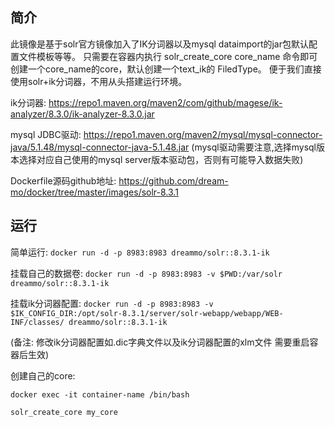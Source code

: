 ## 简介

   此镜像是基于solr官方镜像加入了IK分词器以及mysql dataimport的jar包默认配置文件模板等等。
只需要在容器内执行  solr_create_core  core_name  命令即可创建一个core_name的core，默认创建一个text_ik的
FiledType。 便于我们直接使用solr+ik分词器，不用从头搭建运行环境。
   
   ik分词器:   https://repo1.maven.org/maven2/com/github/magese/ik-analyzer/8.3.0/ik-analyzer-8.3.0.jar
   
   mysql JDBC驱动:  https://repo1.maven.org/maven2/mysql/mysql-connector-java/5.1.48/mysql-connector-java-5.1.48.jar
   (mysql驱动需要注意,选择mysql版本选择对应自己使用的mysql server版本驱动包，否则有可能导入数据失败)

  Dockerfile源码github地址:  https://github.com/dream-mo/docker/tree/master/images/solr-8.3.1
   
   
## 运行

 简单运行:  ``` docker run -d -p 8983:8983 dreammo/solr::8.3.1-ik ```
 
 挂载自己的数据卷: ```docker run -d -p 8983:8983 -v $PWD:/var/solr dreammo/solr::8.3.1-ik```
 
 挂载ik分词器配置: ```docker run -d -p 8983:8983 -v $IK_CONFIG_DIR:/opt/solr-8.3.1/server/solr-webapp/webapp/WEB-INF/classes/ dreammo/solr::8.3.1-ik```
 
 (备注: 修改ik分词器配置如.dic字典文件以及ik分词器配置的xlm文件  需要重启容器后生效)
 
 创建自己的core:
 
 ```shell script
 docker exec -it container-name /bin/bash
 
 solr_create_core my_core
```
